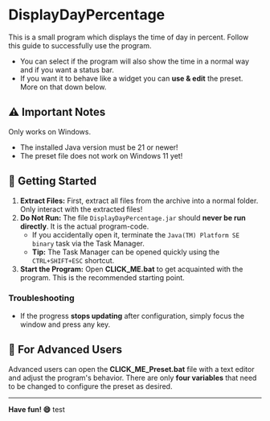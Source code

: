 # DisplayDayPercentage
This is a small program which displays the time of day in percent.
Follow this guide to successfully use the program.
- You can select if the program will also show the time in a normal way and if you want a status bar.
- If you want it to behave like a widget you can **use & edit** the preset. More on that down below.

## ⚠️ Important Notes
Only works on Windows.
- The installed Java version must be 21 or newer!
- The preset file does not work on Windows 11 yet!

## 🚀 Getting Started
1. **Extract Files:** First, extract all files from the archive into a normal folder. Only interact with the extracted files!
2. **Do Not Run:** The file `DisplayDayPercentage.jar` should **never be run directly**. It is the actual program-code.
   - If you accidentally open it, terminate the `Java(TM) Platform SE binary` task via the Task Manager.
   - **Tip:** The Task Manager can be opened quickly using the `CTRL+SHIFT+ESC` shortcut.
3. **Start the Program:** Open **CLICK_ME.bat** to get acquainted with the program. This is the recommended starting point.

### Troubleshooting
- If the progress **stops updating** after configuration, simply focus the window and press any key.

## 🔧 For Advanced Users
Advanced users can open the **CLICK_ME_Preset.bat** file with a text editor and adjust the program's behavior. There are only **four variables** that need to be changed to configure the preset as desired.

---

**Have fun! 😄**
test